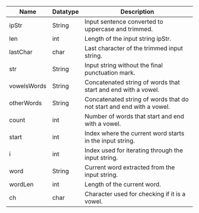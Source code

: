 | Name        | Datatype | Description                                                          |
|-------------|----------|----------------------------------------------------------------------|
| ipStr       | String   | Input sentence converted to uppercase and trimmed.                   |
| len         | int      | Length of the input string ipStr.                                    |
| lastChar    | char     | Last character of the trimmed input string.                          |
| str         | String   | Input string without the final punctuation mark.                     |
| vowelsWords | String   | Concatenated string of words that start and end with a vowel.        |
| otherWords  | String   | Concatenated string of words that do not start and end with a vowel. |
| count       | int      | Number of words that start and end with a vowel.                     |
| start       | int      | Index where the current word starts in the input string.             |
| i           | int      | Index used for iterating through the input string.                   |
| word        | String   | Current word extracted from the input string.                        |
| wordLen     | int      | Length of the current word.                                          |
| ch          | char     | Character used for checking if it is a vowel.                        |
